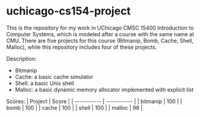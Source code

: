 # uchicago-cs154-project
This is the repository for my work in UChicago CMSC 15400 Introduction to Computer Systems, which is modeled after a course with the same name at CMU. There are five projects for this course (Bitmanip, Bomb, Cache, Shell, Malloc), while this repository includes four of these projects.             

Description:
- Bitmanip  
- Cache: a basic cache simulator    
- Shell: a basic Unix shell
- Malloc: a basic dynamic memory allocator implemented with explicit list  

Scores:
| Project     | Score       |
| ----------- | ----------- |
| bitmanip    | 100         |
| bomb        | 100         |
| cache       | 100         |
| shell       | 100         |
| malloc      | 98          |
